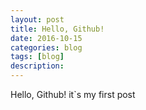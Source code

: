 ```yaml
---
layout: post
title: Hello, Github!
date: 2016-10-15
categories: blog
tags: [blog]
description: 
---
```


Hello, Github!
it`s my first post
